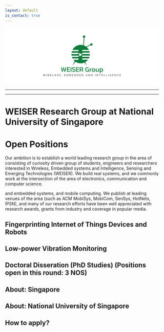 ```yaml
---
layout: default
is_contact: true
---
```

![Image for the course](banner.png)  

----
****

# WEISER Research Group at National University of Singapore
# Open Positions  

Our ambition is to establish a world leading research group in the area of consisting of curiosity driven group of students, engineers and researchers interested in Wireless, Embedded systems and Intelligence, Sensing and Emerging Technologies (WEISER). We build real systems, and we commonly work at the intersection of the area of electronics, communication and computer science.


and embedded systems, and mobile computing. We publish at leading venues of the area (such as ACM MobiSys, MobiCom, SenSys, HotNets, IPSN), and many of our research efforts have been well appreciated with research awards, grants from industry and coverage in popular media. 


## Fingerprinting Internet of Things Devices and Robots


## Low-power Vibration Monitoring


## Doctoral Disseration (PhD Studies) (Positions open in this round: 3 NOS)


## About: Singapore

## About: National University of Singapore

## How to apply?

